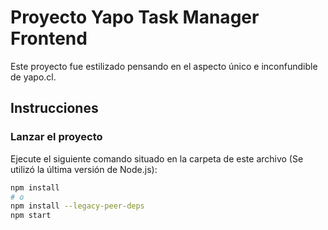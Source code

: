 # Proyecto Yapo Task Manager Frontend

Este proyecto fue estilizado pensando en el aspecto único e inconfundible de yapo.cl.

## Instrucciones

### Lanzar el proyecto

Ejecute el siguiente comando situado en la carpeta de este archivo (Se utilizó la última versión de Node.js):

```sh
npm install
# o
npm install --legacy-peer-deps
npm start